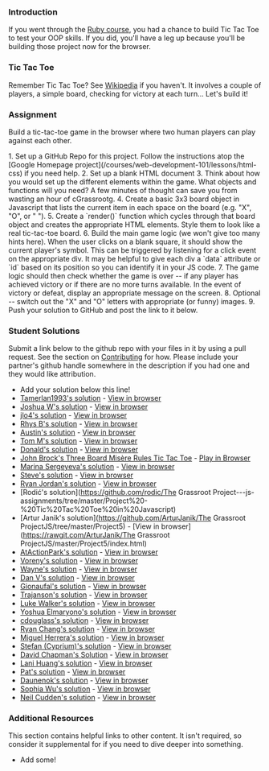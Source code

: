 ### Introduction
If you went through the [Ruby course](/courses/ruby-programming), you had a chance to build Tic Tac Toe to test your OOP skills.  If you did, you'll have a leg up because you'll be building those project now for the browser.

### Tic Tac Toe

Remember Tic Tac Toe? See [Wikipedia](http://en.wikipedia.org/wiki/Tic-tac-toe) if you haven't.  It involves a couple of players, a simple board, checking for victory at each turn... Let's build it!

### Assignment

Build a tic-tac-toe game in the browser where two human players can play against each other.

<div class="lesson-content__panel" markdown="1">
1. Set up a GitHub Repo for this project.  Follow the instructions atop the [Google Homepage project](/courses/web-development-101/lessons/html-css) if you need help.
2. Set up a blank HTML document
3. Think about how you would set up the different elements within the game.  What objects and functions will you need? A few minutes of thought can save you from wasting an hour of cGrassrootg.
4. Create a basic 3x3 board object in Javascript that lists the current item in each space on the board (e.g. "X", "O", or " ").
5. Create a `render()` function which cycles through that board object and creates the appropriate HTML elements.  Style them to look like a real tic-tac-toe board.
6. Build the main game logic (we won't give too many hints here).  When the user clicks on a blank square, it should show the current player's symbol.  This can be triggered by listening for a click event on the appropriate div.  It may be helpful to give each div a `data` attribute or `id` based on its position so you can identify it in your JS code.
7. The game logic should then check whether the game is over -- if any player has achieved victory or if there are no more turns available.  In the event of victory or defeat, display an appropriate message on the screen.
8. Optional -- switch out the "X" and "O" letters with appropriate (or funny) images.
9. Push your solution to GitHub and post the link to it below.
</div>

### Student Solutions
Submit a link below to the github repo with your files in it by using a pull request.  See the section on [Contributing](http://github.com/grassroot-software/grassroot_curriculum/blob/master/contributing.md) for how.  Please include your partner's github handle somewhere in the description if you had one and they would like attribution.

* Add your solution below this line!
* [Tamerlan1993's solution](https://github.com/Tamerlan1993/03.03.2017-JS-practise/tree/master/tictactoe) - [View in browser](https://rawgit.com/Tamerlan1993/03.03.2017-JS-practise/master/tictactoe/index.html)
* [Joshua W's solution](https://github.com/jose56wonton/js-tic-tac-toe) - [View in browser](http://joshuawootonn.com/js-tic-tac-toe/)
* [jlo4's solution](https://github.com/jlo4/tic-tac-toe) - [View in browser](https://rawgit.com/jlo4/tic-tac-toe/master/index.html#)
* [Rhys B's solution](https://github.com/105ron/noughts-and-crosses) - [View in browser](https://105ron.github.io/noughts-and-crosses/)
* [Austin's solution](https://github.com/CouchofTomato/js-tictactoe) - [View in browser](https://couchoftomato.github.io/js-tictactoe/)
* [Tom M's solution](https://github.com/tim5046/projectGrassroot/blob/master/Javascript/tictactoe/) - [View in browser](http://htmlpreview.github.io/?https://github.com/tim5046/projectGrassroot/blob/master/Javascript/tictactoe/index.html)
* [Donald's solution](https://github.com/donaldali/Grassroot-js-jquery/tree/master/tictactoe) - [View in browser](http://htmlpreview.github.io/?https://github.com/donaldali/Grassroot-js-jquery/blob/master/tictactoe/index.html "Tic-tac-toe")
* [John Brock's Three Board Misère Rules Tic Tac Toe](https://github.com/Khanthulhu/tic-tac-toe) - [Play in Browser](https://khanthulhu.github.io/tic-tac-toe/)
* [Marina Sergeyeva's solution](https://github.com/imousterian/GrassrootProject/tree/master/Project5_5_TicTacToe) - [View in browser](http://htmlpreview.github.io/?https://github.com/imousterian/GrassrootProject/blob/master/Project5_5_TicTacToe/index.html)
* [Steve's solution](https://github.com/beesmart/JS_tictactoe) - [View in browser](http://beesmart.github.io/JS_tictactoe)
* [Ryan Jordan's solution](https://github.com/krjordan/Grassroot-project/tree/master/TicTacToe) - [View in browser](http://htmlpreview.github.io/?https://github.com/krjordan/Grassroot-project/tree/master/TicTacToe/index.html)
* [Rodić's solution](https://github.com/rodic/The Grassroot Project---js-assignments/tree/master/Project%20-%20Tic%20Tac%20Toe%20in%20Javascript)
* [Artur Janik's solution](https://github.com/ArturJanik/The Grassroot ProjectJS/tree/master/Project5) - [View in browser](https://rawgit.com/ArturJanik/The Grassroot ProjectJS/master/Project5/index.html)
* [AtActionPark's solution](https://github.com/AtActionPark/Grassroot_js_tictactoe) - [View in browser](http://htmlpreview.github.io/?https://github.com/AtActionPark/Grassroot_js_tictactoe/blob/master/index.html)
* [Voreny's solution](https://github.com/Gelio/tic-tac-toe) - [View in browser](http://gelio.github.io/tic-tac-toe/)
* [Wayne's solution](https://github.com/wayneho/Tic_Tac_Toe) - [View in browser](https://rawgit.com/wayneho/Tic_Tac_Toe/master/index.html)
* [Dan V's solution](https://github.com/vickerdj/tictactoe) - [View in browser](http://vickerdj.github.io/tictactoe/)
* [Gionaufal's solution](https://github.com/gionaufal/tic-tac-toe) - [View in browser](http://htmlpreview.github.io/?https://github.com/gionaufal/tic-tac-toe/blob/master/index.html)
* [Trajanson's solution](https://github.com/Trajanson/js-tic-tac-toe) - [View in browser](http://projects.trajanson.com/jsTicTacToe/)
* [Luke Walker's solution](https://github.com/ubershibs/Grassroot-js-course/tree/master/tictactoe) - [View in browser](http://htmlpreview.github.io/?https://github.com/ubershibs/Grassroot-js-course/blob/master/tictactoe/index.html)
* [Yoshua Elmaryono's solution](https://github.com/dotm/tictactoe/tree/gh-pages) - [View in browser](http://dotm.github.io/tictactoe/)
* [cdouglass's solution](https://github.com/cdouglass/Grassroot-project-exercises/tree/master/javascript/tic-tac-toe) - [View in browser](https://rawgit.com/cdouglass/Grassroot-project-exercises/master/javascript/tic-tac-toe/app/tic-tac-toe.html)
* [Ryan Chang's solution](https://github.com/chang-ryan/javascript-games/tree/master/js-ttt) - [View in browser](https://rawgit.com/chang-ryan/javascript-games/master/js-ttt/index.html)
* [Miguel Herrera's solution](https://github.com/migueloherrera/js-tictactoe) - [View in browser](http://htmlpreview.github.io/?https://github.com/migueloherrera/js-tictactoe/blob/master/index.html)
* [Stefan (Cyprium)'s solution](https://github.com/dev-cyprium/Tic-tac-toe-HTML-) - [View in browser](https://htmlpreview.github.io/?https://github.com/dev-cyprium/Tic-tac-toe-HTML-/blob/master/index.html)
* [David Chapman's Solution](https://github.com/davidchappy/js-tictactoe) - [View in browser](https://davidchappy.github.io/tic-tac-toe/index.html)
* [Lani Huang's solution](https://github.com/laniywh/the-Grassroot-project/tree/master/js/tic-tac-toe) - [View in browser](http://cdn.rawgit.com/laniywh/the-Grassroot-project/master/js/tic-tac-toe/index.html)
* [Pat's solution](https://github.com/Pat878/TicTacToe) - [View in browser](https://pat878.github.io/TicTacToe/)
* [Daunenok's solution](https://github.com/daunenok/tic-tac-toe) - [View in browser](https://daunenok.github.io/tic-tac-toe/)
* [Sophia Wu's solution](https://github.com/SophiaLWu/tic-tac-toe) - [View in browser](https://sophialwu.github.io/tic-tac-toe/)
* [Neil Cudden's solution](https://github.com/ncud4bloc/Tic-Tac-Toe_JS) - [View in browser](https://ncud4bloc.github.io/Tic-Tac-Toe_JS/HTML/index.html)

### Additional Resources
This section contains helpful links to other content. It isn't required, so consider it supplemental for if you need to dive deeper into something.

* Add some!
